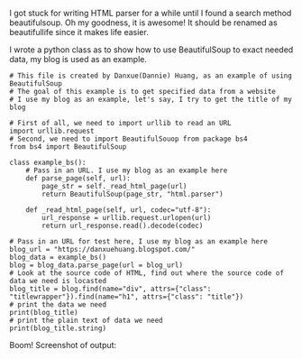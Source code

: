 I got stuck for writing HTML parser for a while until I found a search method beautifulsoup. Oh my goodness, it is awesome! It should be renamed as beautifullife since it makes life easier.

I wrote a python class as to show how to use BeautifulSoup to exact needed data, my blog is used as an example.

```
# This file is created by Danxue(Dannie) Huang, as an example of using BeautifulSoup
# The goal of this example is to get specified data from a website
# I use my blog as an example, let's say, I try to get the title of my blog

# First of all, we need to import urllib to read an URL
import urllib.request
# Second, we need to import BeautifulSouop from package bs4
from bs4 import BeautifulSoup

class example_bs():
    # Pass in an URL. I use my blog as an example here
    def parse_page(self, url):
        page_str = self._read_html_page(url)
        return BeautifulSoup(page_str, "html.parser")

    def _read_html_page(self, url, codec="utf-8"):
        url_response = urllib.request.urlopen(url)
        return url_response.read().decode(codec)

# Pass in an URL for test here, I use my blog as an example here
blog_url = "https://danxuehuang.blogspot.com/"
blog_data = example_bs()
blog = blog_data.parse_page(url = blog_url)
# Look at the source code of HTML, find out where the source code of data we need is locasted
blog_title = blog.find(name="div", attrs={"class": "titlewrapper"}).find(name="h1", attrs={"class": "title"})
# print the data we need
print(blog_title)
# print the plain text of data we need
print(blog_title.string)
```

Boom! Screenshot of output:
